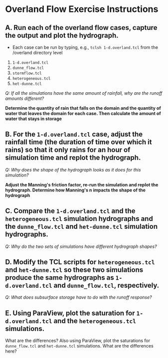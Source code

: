 # Overland Flow Exercise Instructions

## **A**. Run each of the overland flow cases, capture the output and plot the hydrograph.

- Each case can be run by typing, e.g., `tclsh 1-d.overland.tcl` from the /overland directory level

1. `1-d.overland.tcl`
2. `dunne_flow.tcl`
3. `stormflow.tcl`
4. `heterogeneous.tcl`
5. `het-dunne.tcl`

*Q: If all the simulations have the same amount of rainfall, why are the runoff amounts different?*

**Determine the quantity of rain that falls on the domain and the quantity of water that leaves the domain for each case.  Then calculate the amount of water that stays in storage**

## **B**. For the `1-d.overland.tcl` case, adjust the rainfall time (the duration of time over which it rains) so that it only rains for an hour of simulation time and replot the hydrograph.  

*Q: Why does the shape of the hydrograph looks as it does for this simulation?*

**Adjust the Manning's friction factor, re-run the simulation and replot the hydrograph.  Determine how Manning's n impacts the shape of the hydrograph**

## **C**. Compare the `1-d.overland.tcl` and the `heterogeneous.tcl` simulation hydrographs and the `dunne_flow.tcl` and `het-dunne.tcl` simulation hydrographs.  

*Q: Why do the two sets of simulations have different hydrograph shapes?*

## **D**. Modify the TCL scripts for `heterogeneous.tcl` and `het-dunne.tcl` so these two simulations produce the same hydrographs as `1-d.overland.tcl` and `dunne_flow.tcl`, respectively.  

*Q: What does subsurface storage have to do with the runoff response?*

## **E**. Using ParaView, plot the saturation for `1-d.overland.tcl` and the `heterogeneous.tcl` simulations.  
What are the differences?  Also using ParaView, plot the saturations for `dunne_flow.tcl` and `het-dunne.tcl` simulations.  What are the differences here?
